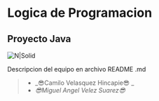 # Logica de Programacion
## Proyecto Java 

![N|Solid](https://i.blogs.es/53044d/java/1366_521.jpg)

Descripcion del equipo en archivo README .md

>- _😎Camilo Velasquez Hincapie😎 _
>- _😎Miguel Angel Velez Suarez😎_

